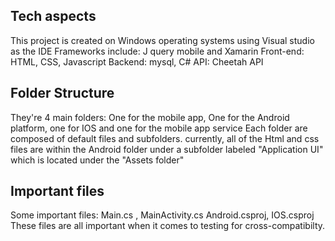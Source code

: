 ## **Tech aspects**
This project is created on Windows operating systems using Visual studio as the IDE
Frameworks include: J query mobile and Xamarin 
Front-end: HTML, CSS, Javascript 
Backend: mysql, C# 
API: Cheetah API 

## **Folder Structure**
They're 4 main folders: One for the mobile app, One for the Android platform, one for IOS and one for the mobile app service
Each folder are composed of default files and subfolders. currently, all of the Html and css files
are within the Android folder under a subfolder labeled "Application UI" which is located under the "Assets folder"

## **Important files**
Some important files: Main.cs , MainActivity.cs Android.csproj, IOS.csproj
These files are all important when it comes to testing for cross-compatibilty. 

